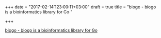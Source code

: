 +++
date = "2017-02-14T23:00:11+03:00"
draft = true
title = "biogo - biogo is a bioinformatics library for Go "

+++

<p><a href="https://t.co/j6kMgFGEkk">biogo - biogo is a bioinformatics library for Go </a></p>

